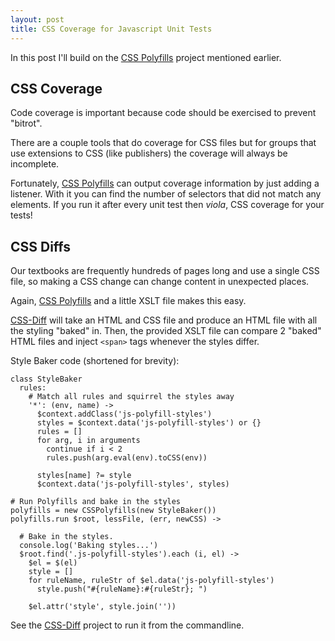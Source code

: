 ```yaml
---
layout: post
title: CSS Coverage for Javascript Unit Tests
---
```



In this post I'll build on the [CSS Polyfills](/css-polyfills) project mentioned earlier.

## CSS Coverage

Code coverage is important because code should be exercised to prevent "bitrot".

There are a couple tools that do coverage for CSS files but for groups that use extensions to CSS (like publishers) the coverage will always be incomplete.

Fortunately, [CSS Polyfills](/css-polyfills) can output coverage information by just adding a listener. With it you can find the number of selectors that did not match any elements. If you run it after every unit test then *viola*, CSS coverage for your tests!

## CSS Diffs

Our textbooks are frequently hundreds of pages long and use a single CSS file, so making a CSS change can change content in unexpected places.

Again, [CSS Polyfills](/css-polyfills) and a little XSLT file makes this easy.

[CSS-Diff](https://github.com/philschatz/css-diff) will take an HTML and CSS file and produce an HTML file with all the styling "baked" in.
Then, the provided XSLT file can compare 2 "baked" HTML files and inject `<span>` tags whenever the styles differ.


Style Baker code (shortened for brevity):

    class StyleBaker
      rules:
        # Match all rules and squirrel the styles away
        '*': (env, name) ->
          $context.addClass('js-polyfill-styles')
          styles = $context.data('js-polyfill-styles') or {}
          rules = []
          for arg, i in arguments
            continue if i < 2
            rules.push(arg.eval(env).toCSS(env))

          styles[name] ?= style
          $context.data('js-polyfill-styles', styles)

    # Run Polyfills and bake in the styles
    polyfills = new CSSPolyfills(new StyleBaker())
    polyfills.run $root, lessFile, (err, newCSS) ->

      # Bake in the styles.
      console.log('Baking styles...')
      $root.find('.js-polyfill-styles').each (i, el) ->
        $el = $(el)
        style = []
        for ruleName, ruleStr of $el.data('js-polyfill-styles')
          style.push("#{ruleName}:#{ruleStr}; ")

        $el.attr('style', style.join(''))


See the [CSS-Diff](https://github.com/philschatz/css-diff) project to run it from the commandline.
